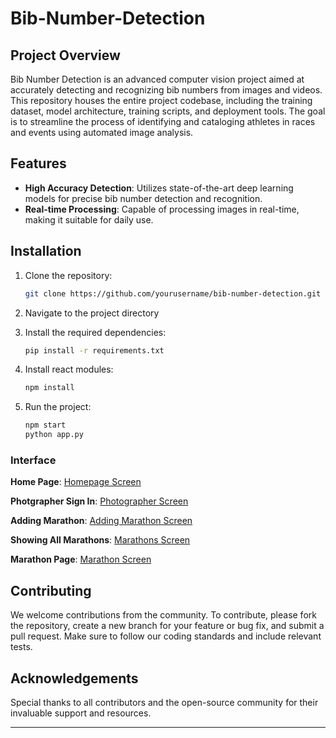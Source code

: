 # Bib-Number-Detection

## Project Overview

Bib Number Detection is an advanced computer vision project aimed at accurately detecting and recognizing bib numbers from images and videos. This repository houses the entire project codebase, including the training dataset, model architecture, training scripts, and deployment tools. The goal is to streamline the process of identifying and cataloging athletes in races and events using automated image analysis.

## Features

- **High Accuracy Detection**: Utilizes state-of-the-art deep learning models for precise bib number detection and recognition.
- **Real-time Processing**: Capable of processing images in real-time, making it suitable for daily use.


## Installation

1. Clone the repository:
   ```sh
   git clone https://github.com/yourusername/bib-number-detection.git
   ```
2. Navigate to the project directory

3. Install the required dependencies:
   ```sh
   pip install -r requirements.txt
   ```
4. Install react modules:
   ```sh
   npm install
   ```
5. Run the project:
   ```sh
   npm start
   python app.py
   ```

### Interface

**Home Page**:
[Homepage Screen](https://github.com/artfull-boy/Bib-Number-Detection/blob/master/public/images/Home%20Page.png)

**Photgrapher Sign In**:
[Photographer Screen](https://github.com/artfull-boy/Bib-Number-Detection/blob/master/public/images/Sign%20In%20as%20Photographer.png)

**Adding Marathon**:
[Adding Marathon Screen](https://github.com/artfull-boy/Bib-Number-Detection/blob/master/public/images/Sign%20In%20as%20Photographer.png)

**Showing All Marathons**:
[Marathons Screen](https://github.com/artfull-boy/Bib-Number-Detection/blob/master/public/images/All%20Marathons.png)

**Marathon Page**:
[Marathon Screen](https://github.com/artfull-boy/Bib-Number-Detection/blob/master/public/images/Marathon%20Pictures.png)




## Contributing

We welcome contributions from the community. To contribute, please fork the repository, create a new branch for your feature or bug fix, and submit a pull request. Make sure to follow our coding standards and include relevant tests.


## Acknowledgements

Special thanks to all contributors and the open-source community for their invaluable support and resources.

---
